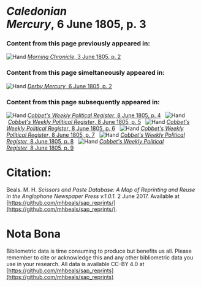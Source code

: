 # *Caledonian Mercury*, 6 June 1805, p. 3  
  
### Content from this page previously appeared in:  
![Hand](http://scissorsandpaste.net/wp-content/uploads/2017/06/smallhandpointer.png) [*Morning Chronicle*, 3 June 1805, p. 2](https://mhbeals.github.io/sap_html/Morning-Chronicle/Morning-Chronicle-3-June-1805-p-2)  
  
### Content from this page simeltaneously appeared in:  
![Hand](http://scissorsandpaste.net/wp-content/uploads/2017/06/smallhandpointer.png) [*Derby Mercury*, 6 June 1805, p. 2](https://mhbeals.github.io/sap_html/Derby-Mercury/Derby-Mercury-6-June-1805-p-2)  
  
### Content from this page subsequently appeared in:  
![Hand](http://scissorsandpaste.net/wp-content/uploads/2017/06/smallhandpointer.png) [*Cobbet's Weekly Political Register*, 8 June 1805, p. 4](https://mhbeals.github.io/sap_html/Cobbet's-Weekly-Political-Register/Cobbet's-Weekly-Political-Register-8-June-1805-p-4)  
![Hand](http://scissorsandpaste.net/wp-content/uploads/2017/06/smallhandpointer.png) [*Cobbet's Weekly Political Register*, 8 June 1805, p. 5](https://mhbeals.github.io/sap_html/Cobbet's-Weekly-Political-Register/Cobbet's-Weekly-Political-Register-8-June-1805-p-5)  
![Hand](http://scissorsandpaste.net/wp-content/uploads/2017/06/smallhandpointer.png) [*Cobbet's Weekly Political Register*, 8 June 1805, p. 6](https://mhbeals.github.io/sap_html/Cobbet's-Weekly-Political-Register/Cobbet's-Weekly-Political-Register-8-June-1805-p-6)  
![Hand](http://scissorsandpaste.net/wp-content/uploads/2017/06/smallhandpointer.png) [*Cobbet's Weekly Political Register*, 8 June 1805, p. 7](https://mhbeals.github.io/sap_html/Cobbet's-Weekly-Political-Register/Cobbet's-Weekly-Political-Register-8-June-1805-p-7)  
![Hand](http://scissorsandpaste.net/wp-content/uploads/2017/06/smallhandpointer.png) [*Cobbet's Weekly Political Register*, 8 June 1805, p. 8](https://mhbeals.github.io/sap_html/Cobbet's-Weekly-Political-Register/Cobbet's-Weekly-Political-Register-8-June-1805-p-8)  
![Hand](http://scissorsandpaste.net/wp-content/uploads/2017/06/smallhandpointer.png) [*Cobbet's Weekly Political Register*, 8 June 1805, p. 9](https://mhbeals.github.io/sap_html/Cobbet's-Weekly-Political-Register/Cobbet's-Weekly-Political-Register-8-June-1805-p-9)  


# Citation: 

Beals. M. H. *Scissors and Paste Database: A Map of Reprinting and Reuse in the Anglophone Newspaper Press v.1.0.1.* 2 June 2017. Available at [https://github.com/mhbeals/sap_reprints/](https://github.com/mhbeals/sap_reprints/). 

# Nota Bona

Bibliometric data is time consuming to produce but benefits us all. Please remember to cite or acknowledge this and any other bibliometric data you use in your research. All data is available CC-BY 4.0 at [https://github.com/mhbeals/sap_reprints](https://github.com/mhbeals/sap_reprints)